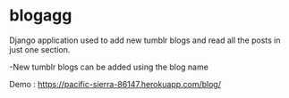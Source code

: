 # blogagg

Django application used to add new tumblr blogs and read all the posts in just one section.

-New tumblr blogs can be added using the blog name

Demo : https://pacific-sierra-86147.herokuapp.com/blog/
